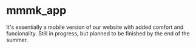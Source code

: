 # mmmk_app

It's essentially a mobile version of our website with added comfort and funcionality.
Still in progress, but planned to be finished by the end of the summer.
